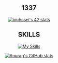 <div align="center">
  
## 1337
[![iouhssei's 42 stats](https://badge.mediaplus.ma/darkblue/iouhssei)](https://github.com/oakoudad/badge42)


## SKILLS
[![My Skills](https://skillicons.dev/icons?i=c,linux,vim,git,github,vscode,arduino,blender)](https://skillicons.dev)

[![Anurag's GitHub stats](https://github-readme-stats.vercel.app/api?username=samurai0lava)](https://github.com/anuraghazra/github-readme-stats)

</div>

